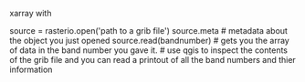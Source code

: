 xarray with 

source = rasterio.open('path to a grib file')
source.meta # metadata about the object you just opened
source.read(bandnumber) # gets you the array of data in the band number you gave it.
						# use qgis to inspect the contents of the grib file and you can read a printout of all the band numbers and thier information

